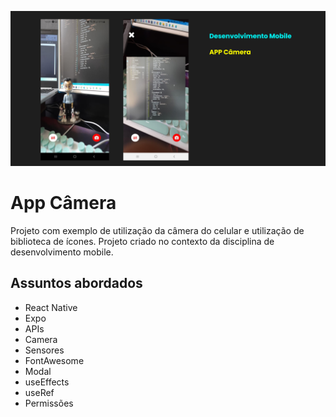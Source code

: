 ![App Screenshot](.github/cover.png)

# App Câmera
Projeto com exemplo de utilização da câmera do celular e utilização de biblioteca de ícones.
Projeto criado no contexto da disciplina de desenvolvimento mobile.


## Assuntos abordados

- React Native
- Expo
- APIs
- Camera
- Sensores
- FontAwesome
- Modal
- useEffects
- useRef
- Permissões
